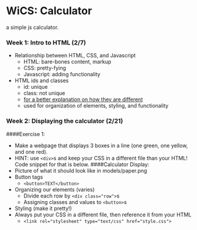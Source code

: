 WiCS: Calculator
===

a simple js calculator.

### Week 1: Intro to HTML (2/7)
* Relationship between HTML, CSS, and Javascript
	* HTML: bare-bones content, markup
	* CSS: pretty-fying 
	* Javascript: adding functionality
* HTML ids and classes
	* id: unique
	* class: not unique
	* [for a better explanation on how they are different](http://css-tricks.com/the-difference-between-id-and-class/)
	* used for organization of elements, styling, and functionality

### Week 2: Displaying the calculator (2/21)
####Exercise 1:
* Make a webpage that displays 3 boxes in a line (one green, one yellow, and one red).
* HINT: use `<div>`s and keep your CSS in a different file than your HTML! Code snippet for that is below.
####Calculator Display: 
* Picture of what it should look like in models/paper.png
* Button tags
	* `<button>TEXT</button>`
* Organizing our elements (varies)
	* Divide each row by `<div class="row">`s 
	* Assigning classes and values to `<button>`s 
* Styling (make it pretty!)
* Always put your CSS in a different file, then reference it from your HTML
	* `<link rel="stylesheet" type="text/css" href="style.css">`


